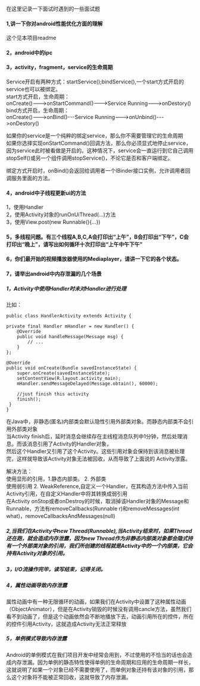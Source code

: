 在这里记录一下面试时遇到的一些面试题<br>

#### 1,讲一下你对android性能优化方面的理解
这个见本项目readme
#### 2，android中的ipc

#### 3，activity，fragment，service的生命周期
Service开启有两种方式：startService();bindService(),一个start方式开启的service也可以被绑定。<br>
start方式开启，生命周期：<br>
onCreate()--->onStartCommand()--->Service Running--->onDestory()<br>
bind方式开启，生命周期：<br>
onCreate()--->onBind()---Service Running--->onUnbind()--->onDestory()<br>

如果你的service是一个纯粹的绑定service，那么你不需要管理它的生命周期<br>
如果你选择实现onStartCommand()回调方法，那么你必须显式地停止service，因为service此时被看做是开启的。这种情况下，service会一直运行到它自己调用 stopSelf()或另一个组件调用stopService()，不论它是否和客户端绑定。<br>

绑定方式开启时，onBind()会返回给调用者一个IBinder接口实例，允许调用者回调服务里面的方法。


#### 4，android中子线程更新ui的方法
1，使用Handler<br>
2，使用Activity对象的runOnUiThread(...)方法<br>
3，使用View.post(new Runnable(){...})<br>

#### 5，多线程问题。有三个线程A,B,C,A会打印出“上午”，B会打印出“下午”，C会打印出“晚上”，请写出如何循环十次打印出“上午中午下午”
#### 6，你们最开始的视频播放器使用的Mediaplayer，请讲一下它的各个状态。
#### 7，请举出android中内存泄漏的几个场景
##### 1，Activity中使用Handler时未对Handler进行处理<br>
比如：

    public class HandlerActivity extends Activity {  
  
    private final Handler mHandler = new Handler() {  
        @Override  
        public void handleMessage(Message msg) {  
            // ...  
        }  
    };  
  
    @Override  
    public void onCreate(Bundle savedInstanceState) {  
        super.onCreate(savedInstanceState);  
        setContentView(R.layout.activity_main);  
        mHandler.sendMessageDelayed(Message.obtain(), 60000);  
  
        //just finish this activity  
        finish();  
     }  
    }
在Java中，非静态(匿名)内部类会默认隐性引用外部类对象。而静态内部类不会引用外部类对象<br>
当Activity finish后，延时消息会继续存在主线程消息队列中1分钟，然后处理消息。而该消息引用了Activity的Handler对象，<br>
然后这个Handler又引用了这个Activity。这些引用对象会保持到该消息被处理完，这样就导致该Activity对象无法被回收，从而导致了上面说的 Activity泄露。<br>

解决方法：<br>
使用显形的引用，1.静态内部类。 2. 外部类<br>
使用弱引用 2. WeakReference,自定义一个Handler，在其构造方法中传入当前Activity引用，在自定义Handler中将其转换成弱引用<br>
在Activity onStop或者onDestroy的时候，取消掉该Handler对象的Message和Runnable，方法有removeCallbacks(Runnable r)和removeMessages(int what)，removeCallbacksAndMessages(null)
##### 2,当我们在Activity中new Thread(Runnable),当Activity结束时，如果Thread还在跑，就会造成内存泄露，因为new Thread作为非静态内部类对象都会隐式持有一个外部类对象的引用，我们所创建的线程就是Activity中的一个内部类，它会持有Activity对象的引用。
##### 3，I/O流操作完毕，读写结束，记得关闭。
##### 4，属性动画导致内存泄露<br>
属性动画中有一种无限循环的动画，如果我们在Activity中设置了这种属性动画（ObjectAnimator），但是在Activity销毁的时候没有调用cancle方法，虽然我们看不到动画了，但是这个动画依然会不断地播放下去，动画引用所在的控件，所在的控件引用Activity，这就造成Activity无法正常释放
##### 5，单例模式导致内存泄露
Android的单例模式在我们项目开发中经常会用到，不过使用的不恰当的话也会造成内存泄漏。因为单例的静态特性使得单例的生命周期和应用的生命周期一样长， 这就说明了如果一个对象已经不需要使用了，而单例对象还持有该对象的引用，那么这个对象将不能被正常回收，这就导致了内存泄漏。

